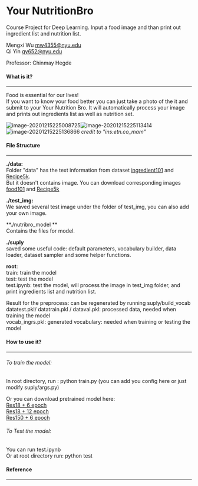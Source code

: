 # Your NutritionBro
Course Project for Deep Learning. Input a food image and than print out ingredient list and nutrition list.    

Mengxi Wu mw4355@nyu.edu  
Qi Yin qy652@nyu.edu    

Professor: Chinmay Hegde        

#### What is it?

***

Food is essential for our lives!   
If you want to know your food better you can just take a photo of  the it and submit to your Your Nutrition Bro.
It will automatically process your image and prints out ingredients list as well as nutrition set. 

![image-20201215225008725](https://github.com/yq605879396/Your-NutritionBro/blob/main/images/show1.png)![image-20201215225113414](https://github.com/yq605879396/Your-NutritionBro/blob/main/images/show2.png)![image-20201215225136866](https://github.com/yq605879396/Your-NutritionBro/blob/main/images/show3.png)
_credit to "ins:etn.co_mam"_

#### File Structure

***

**./data:**  
Folder "data" has the text information from dataset [ingredient101](http://www.ub.edu/cvub/ingredients101/) and [Recipe5k](https://www.kaggle.com/kmader/food41).   
But it doesn't contains image. You can download corresponding images [food101](https://www.kaggle.com/kmader/food41) and [Recipe5k](https://www.kaggle.com/kmader/food41)

**./test_img:**  
We saved several test image under the folder of test_img, you can also add your own image.     

**./nutribro_model **   
Contains the files for model.        

**./suply**  
saved some useful code: default parameters, vocabulary builder, data loader, dataset sampler and some helper functions.  

**root**:  
train: train the model  
test: test the model  
test.ipynb: test the model, will process the image in test_img folder, and print ingredients list and nutrition list.  

Result for the preprocess:  can be regenerated by running suply/build_vocab  
datatest.pkl/ datatrain.pkl / dataval.pkl: processed data, needed when training the model  
vocab_ingrs.pkl: generated vocabulary: needed when training or testing the model  

#### How to use it?

***

###### To train the model:  
In root directory, run : python train.py (you can add you config here or just modify suply/args.py)

Or you can download pretrained model here:  
[Res18 + 6 epoch](http://www.ub.edu/cvub/ingredients101/)  
[Res18 + 12 epoch](http://www.ub.edu/cvub/ingredients101/)  
[Res150 + 6 epoch](http://www.ub.edu/cvub/ingredients101/)  

###### To Test the model:  
You can run test.ipynb  
Or at root directory run: python test  

#### Reference

***

